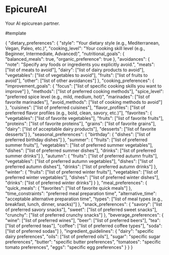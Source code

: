 # EpicureAI
Your AI epicurean partner.

#template

{
  "dietary_preferences": {
    "style": "Your dietary style (e.g., Mediterranean, Vegan, Paleo, etc.)",
    "cooking_level": "Your cooking skill level (e.g., Beginner, Intermediate, Advanced)",
    "nutritional_goals": {
      "balanced_meals": true,
      "organic_preference": true
    },
    "avoidances": {
      "note": "Specify any foods or ingredients you explicitly avoid.",
      "meats": ["list of meats to avoid"],
      "dairy": ["list of dairy products to avoid"],
      "vegetables": ["list of vegetables to avoid"],
      "fruits": ["list of fruits to avoid"],
      "other": ["list of other avoidances"]
    },
    "cooking_preferences": {
      "improvement_goals": {
        "focus": ["list of specific cooking skills you want to improve"]
      },
      "methods": ["list of preferred cooking methods"],
      "spice_level": "preferred spice level (e.g., mild, medium, hot)",
      "marinades": ["list of favorite marinades"],
      "avoid_methods": ["list of cooking methods to avoid"]
    },
    "cuisines": ["list of preferred cuisines"],
    "flavor_profiles": ["list of preferred flavor profiles (e.g., bold, clean, savory, etc.)"],
    "favorites": {
      "vegetables": ["list of favorite vegetables"],
      "fruits": ["list of favorite fruits"],
      "proteins": ["list of favorite proteins"],
      "grains": ["list of favorite grains"],
      "dairy": ["list of acceptable dairy products"],
      "desserts": ["list of favorite desserts"]
    },
    "seasonal_preferences": {
      "birthday": {
        "dishes": ["list of preferred birthday dishes"]
      },
      "summer": {
        "fruits": ["list of preferred summer fruits"],
        "vegetables": ["list of preferred summer vegetables"],
        "dishes": ["list of preferred summer dishes"],
        "drinks": ["list of preferred summer drinks"]
      },
      "autumn": {
        "fruits": ["list of preferred autumn fruits"],
        "vegetables": ["list of preferred autumn vegetables"],
        "dishes": ["list of preferred autumn dishes"],
        "drinks": ["list of preferred autumn drinks"]
      },
      "winter": {
        "fruits": ["list of preferred winter fruits"],
        "vegetables": ["list of preferred winter vegetables"],
        "dishes": ["list of preferred winter dishes"],
        "drinks": ["list of preferred winter drinks"]
      }
    },
    "meal_preferences": {
      "quick_meals": {
        "favorites": ["list of favorite quick meals"]
      },
      "time_constraints": "preferred meal preparation time",
      "alternative_time": "acceptable alternative preparation time",
      "types": ["list of meal types (e.g., breakfast, lunch, dinner, snacks)"]
    },
    "snack_preferences": {
      "savory": ["list of preferred savory snacks"],
      "sweet": ["list of preferred sweet snacks"],
      "crunchy": ["list of preferred crunchy snacks"]
    },
    "beverage_preferences": {
      "wine": ["list of preferred wines"],
      "beer": ["list of preferred beers"],
      "tea": ["list of preferred teas"],
      "coffee": ["list of preferred coffee types"],
      "soda": ["list of preferred sodas"]
    },
    "ingredient_guidelines": {
      "dairy": "specific dairy preferences",
      "oils": ["list of preferred oils"],
      "sugar": "specific sugar preferences",
      "butter": "specific butter preferences",
      "tomatoes": "specific tomato preferences",
      "eggs": "specific egg preferences"
    }
  }
}
